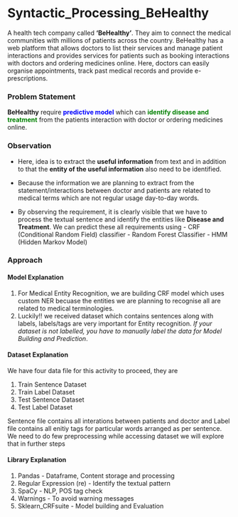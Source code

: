 # Syntactic_Processing_BeHealthy
A health tech company called **‘BeHealthy’**. They aim to connect the medical communities with millions of patients across the country. 
BeHealthy has a web platform that allows doctors to list their services and manage patient interactions and provides services for patients such as booking interactions with doctors and ordering medicines online. Here, doctors can easily organise appointments, track past medical records and provide e-prescriptions.

### Problem Statement
**BeHealthy** require <font color = 'blue'>**predictive model**</font> which can <font color = 'green'>**identify disease and treatment**</font> from the patients interaction with doctor or ordering medicines online.

### Observation
- Here, idea is to extract the **useful information** from text and in addition to that the **entity of the useful information** also need to be identified. 
- Because the information we are planning to extract from the statement/interactions between doctor and patients are related to medical terms which are not regular usage day-to-day words.

- By observing the requirement, it is clearly visible that we have to process the textual sentence and identify the entities like **Disease and Treatment**. We can predict these all requirements using 
        -  CRF (Conditional Random Field) classifier
        -  Random Forest Classifier
        -  HMM (Hidden Markov Model)

### Approach
#### Model Explanation
1. For Medical Entity Recognition, we are building CRF model which uses custom NER becuase the entities we are planning to recognise all are related to medical terminologies.
2. Luckily!! we received dataset which contains sentences along with labels, labels/tags are very important for Entity recognition. *If your dataset is not labelled, you have to manually label the data for Model Building and Prediction*.

#### Dataset Explanation
We have four data file for this activity to proceed, they are
1. Train Sentence Dataset
2. Train Label Dataset
3. Test Sentence Dataset
4. Test Label Dataset

Sentence file contains all interations between patients and doctor and Label file contains all enitiy tags for particular words arranged as per sentence. We need to do few preprocessing while accessing dataset we will explore that in further steps

#### Library Explanation
1. Pandas - Dataframe, Content storage and processing
2. Regular Expression (re) - Identify the textual pattern
3. SpaCy - NLP, POS tag check
4. Warnings - To avoid warning messages
5. Sklearn_CRFsuite - Model building and Evaluation
